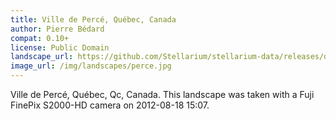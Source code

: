 ```yaml
---
title: Ville de Percé, Québec, Canada
author: Pierre Bédard
compat: 0.10+
license: Public Domain
landscape_url: https://github.com/Stellarium/stellarium-data/releases/download/landscapes/perce.zip
image_url: /img/landscapes/perce.jpg
---
```

Ville de Percé, Québec, Qc, Canada. This landscape was taken with a Fuji FinePix S2000-HD camera on 2012-08-18 15:07.